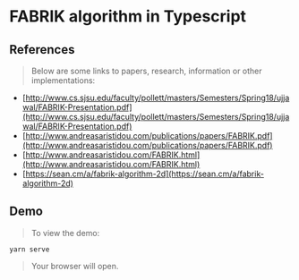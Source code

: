 # FABRIK algorithm in Typescript 

## References
> Below are some links to papers, research, information or other implementations:
* [http://www.cs.sjsu.edu/faculty/pollett/masters/Semesters/Spring18/ujjawal/FABRIK-Presentation.pdf](http://www.cs.sjsu.edu/faculty/pollett/masters/Semesters/Spring18/ujjawal/FABRIK-Presentation.pdf)
* [http://www.andreasaristidou.com/publications/papers/FABRIK.pdf](http://www.andreasaristidou.com/publications/papers/FABRIK.pdf)
* [http://www.andreasaristidou.com/FABRIK.html](http://www.andreasaristidou.com/FABRIK.html)
* [https://sean.cm/a/fabrik-algorithm-2d](https://sean.cm/a/fabrik-algorithm-2d)

## Demo
> To view the demo:
```
yarn serve
```
> Your browser will open.
